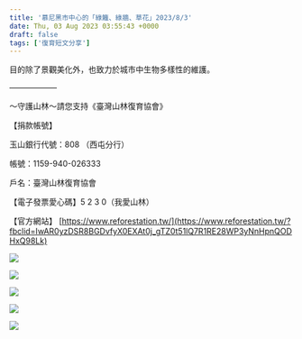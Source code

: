 ```yaml
---
title: '慕尼黑市中心的「綠籬、綠牆、草花」2023/8/3'
date: Thu, 03 Aug 2023 03:55:43 +0000
draft: false
tags: ['復育短文分享']
---
```


目的除了景觀美化外，也致力於城市中生物多樣性的維護。

——————

～守護山林～請您支持《臺灣山林復育協會》

【捐款帳號】

玉山銀行代號：808 （西屯分行）

帳號：1159-940-026333

戶名：臺灣山林復育協會

【電子發票愛心碼】5 2 3 0（我愛山林）

【官方網站】 [https://www.reforestation.tw/](https://www.reforestation.tw/?fbclid=IwAR0yzDSR8BGDvfyX0EXAt0j_gTZ0t51lQ7R1RE28WP3yNnHpnQODHxQ98Lk)

![](https://www.reforestation.tw/wp-content/uploads/2024/01/362972227_6879674455385469_4844125528179283676_n-768x1024.jpg)

![](https://www.reforestation.tw/wp-content/uploads/2024/01/362973407_6879674408718807_5317809590184354008_n-768x1024.jpg)

![](https://www.reforestation.tw/wp-content/uploads/2024/01/362981642_6879674152052166_7892572392951445078_n.jpg)

![](https://www.reforestation.tw/wp-content/uploads/2024/01/363004511_6879674632052118_8226987736119435204_n-768x1024.jpg)

![](https://www.reforestation.tw/wp-content/uploads/2024/01/365318493_6879674172052164_7714652070819581172_n-1024x768.jpg)